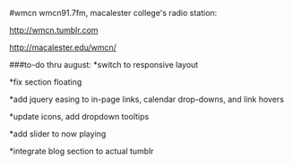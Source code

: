 #wmcn
wmcn91.7fm, macalester college's radio station:

http://wmcn.tumblr.com

http://macalester.edu/wmcn/

###to-do thru august:
*switch to responsive layout

*fix section floating

*add jquery easing to in-page links, calendar drop-downs, and link hovers

*update icons, add dropdown tooltips

*add slider to now playing

*integrate blog section to actual tumblr